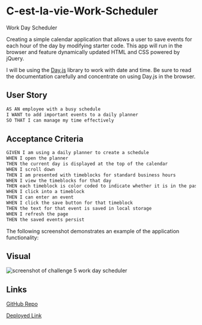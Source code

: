 # C-est-la-vie-Work-Scheduler

Work Day Scheduler

Creating a simple calendar application that allows a user to save events for each hour of the day by modifying starter code. This app will run in the browser and feature dynamically updated HTML and CSS powered by jQuery.

I will be using the [Day.js](https://day.js.org/en/) library to work with date and time. Be sure to read the documentation carefully and concentrate on using Day.js in the browser.


## User Story

```md
AS AN employee with a busy schedule
I WANT to add important events to a daily planner
SO THAT I can manage my time effectively
```


## Acceptance Criteria

```md
GIVEN I am using a daily planner to create a schedule
WHEN I open the planner
THEN the current day is displayed at the top of the calendar
WHEN I scroll down
THEN I am presented with timeblocks for standard business hours
WHEN I view the timeblocks for that day
THEN each timeblock is color coded to indicate whether it is in the past, present, or future
WHEN I click into a timeblock
THEN I can enter an event
WHEN I click the save button for that timeblock
THEN the text for that event is saved in local storage
WHEN I refresh the page
THEN the saved events persist
```

The following screenshot demonstrates an example of the application functionality:


## Visual 

<img src="images/Work-Day-Scheduler-Snip.PNG" alt="screenshot of challenge 5 work day scheduler">


## Links

[GitHub Repo](https://github.com/kitkatt17/C-est-la-vie-Work-Scheduler)

[Deployed Link](https://kitkatt17.github.io/C-est-la-vie-Work-Scheduler/)




